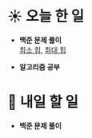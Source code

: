 # ☀️ 오늘 한 일

- **백준 문제 풀이**<br>
  [최소 힙](https://www.acmicpc.net/problem/1927),
  [최대 힙](https://www.acmicpc.net/problem/11279)

- **알고리즘 공부**

# 🚩 내일 할 일

- **백준 문제 풀이**
